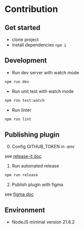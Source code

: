 # Contribution

## Get started

- clone project
- install dependencies ```npm i```

## Development

- Run dev server with watch mode

```bash
npm run dev
```

- Run unit test with watch mode

```bash
npm run test:watch
```

- Run linter

```bash
npm run lint
```

## Publishing plugin

0. Config GITHUB_TOKEN in .env

see [release-it doc](https://github.com/release-it/release-it#github-releases)

1. Run automated release

```bash
npm run release
```

2. Publish plugin with figma

see [figma doc](https://help.figma.com/hc/en-us/articles/360042293394-Publish-plugins-to-the-Figma-Community)

## Environment

- NodeJS minimal version 21.6.2
